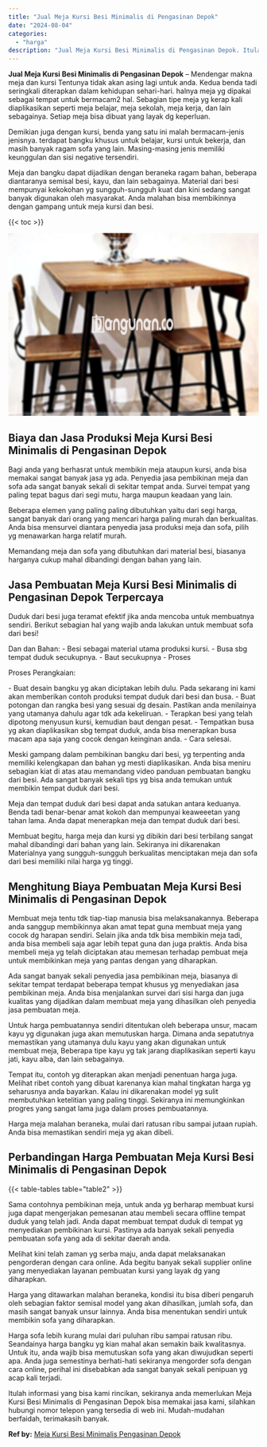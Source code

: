```yaml
---
title: "Jual Meja Kursi Besi Minimalis di Pengasinan Depok"
date: "2024-08-04"
categories: 
  - "harga"
description: "Jual Meja Kursi Besi Minimalis di Pengasinan Depok. Itulah informasi yang bisa kami rincikan, sekiranya anda memerlukan Meja Kursi Besi Minimalis di Pengasin..."
---
```


**Jual Meja Kursi Besi Minimalis di Pengasinan Depok** – Mendengar makna meja dan kursi Tentunya tidak akan asing lagi untuk anda. Kedua benda tadi seringkali diterapkan dalam kehidupan sehari-hari. halnya meja yg dipakai sebagai tempat untuk bermacam2 hal. Sebagian tipe meja yg kerap kali diaplikasikan seperti meja belajar, meja sekolah, meja kerja, dan lain sebagainya. Setiap meja bisa dibuat yang layak dg keperluan.

Demikian juga dengan kursi, benda yang satu ini malah bermacam-jenis jenisnya. terdapat bangku khusus untuk belajar, kursi untuk bekerja, dan masih banyak ragam sofa yang lain. Masing-masing jenis memiliki keunggulan dan sisi negative tersendiri.

Meja dan bangku dapat dijadikan dengan beraneka ragam bahan, beberapa diantaranya semisal besi, kayu, dan lain sebagainya. Material dari besi mempunyai kekokohan yg sungguh-sungguh kuat dan kini sedang sangat banyak digunakan oleh masyarakat. Anda malahan bisa membikinnya dengan gampang untuk meja kursi dan besi.

{{< toc >}}

![Jual Meja Kursi Besi Minimalis di Pengasinan Depok](/images/jual-meja-besi-murah07.png)

## Biaya dan Jasa Produksi Meja Kursi Besi Minimalis di Pengasinan Depok

Bagi anda yang berhasrat untuk membikin meja ataupun kursi, anda bisa memakai sangat banyak jasa yg ada. Penyedia jasa pembikinan meja dan sofa ada sangat banyak sekali di sekitar tempat anda. Survei tempat yang paling tepat bagus dari segi mutu, harga maupun keadaan yang lain.

Beberapa elemen yang paling paling dibutuhkan yaitu dari segi harga, sangat banyak dari orang yang mencari harga paling murah dan berkualitas. Anda bisa mensurvei diantara penyedia jasa produksi meja dan sofa, pilih yg menawarkan harga relatif murah.

Memandang meja dan sofa yang dibutuhkan dari material besi, biasanya harganya cukup mahal dibandingi dengan bahan yang lain.

## Jasa Pembuatan Meja Kursi Besi Minimalis di Pengasinan Depok Terpercaya

Duduk dari besi juga teramat efektif jika anda mencoba untuk membuatnya sendiri. Berikut sebagian hal yang wajib anda lakukan untuk membuat sofa dari besi!

Dan dan Bahan: - Besi sebagai material utama produksi kursi. - Busa sbg tempat duduk secukupnya. - Baut secukupnya - Proses

Proses Perangkaian:

\- Buat desain bangku yg akan diciptakan lebih dulu. Pada sekarang ini kami akan memberikan contoh produksi tempat duduk dari besi dan busa. - Buat potongan dan rangka besi yang sesuai dg desain. Pastikan anda menilainya yang utamanya dahulu agar tdk ada kekeliruan. - Terapkan besi yang telah dipotong menyusun kursi, kemudian baut dengan pesat. - Tempatkan busa yg akan diaplikasikan sbg tempat duduk, anda bisa menerapkan busa macam apa saja yang cocok dengan keinginan anda. - Cara selesai.

Meski gampang dalam pembikinan bangku dari besi, yg terpenting anda memiliki kelengkapan dan bahan yg mesti diaplikasikan. Anda bisa meniru sebagian kiat di atas atau memandang video panduan pembuatan bangku dari besi. Ada sangat banyak sekali tips yg bisa anda temukan untuk membikin tempat duduk dari besi.

Meja dan tempat duduk dari besi dapat anda satukan antara keduanya. Benda tadi benar-benar amat kokoh dan mempunyai keaweeetan yang tahan lama. Anda dapat menerapkan meja dan tempat duduk dari besi.

Membuat begitu, harga meja dan kursi yg dibikin dari besi terbilang sangat mahal dibandingi dari bahan yang lain. Sekiranya ini dikarenakan Materialnya yang sungguh-sungguh berkualitas menciptakan meja dan sofa dari besi memiliki nilai harga yg tinggi.

## Menghitung Biaya Pembuatan Meja Kursi Besi Minimalis di Pengasinan Depok

Membuat meja tentu tdk tiap-tiap manusia bisa melaksanakannya. Beberapa anda sanggup membikinnya akan amat tepat guna membuat meja yang cocok dg harapan sendiri. Selain jika anda tdk bisa membikin meja tadi, anda bisa membeli saja agar lebih tepat guna dan juga praktis. Anda bisa membeli meja yg telah diciptakan atau memesan terhadap pembuat meja untuk membikinkan meja yang pantas dengan yang diharapkan.

Ada sangat banyak sekali penyedia jasa pembikinan meja, biasanya di sekitar tempat terdapat beberapa tempat khusus yg menyediakan jasa pembikinan meja. Anda bisa menjalankan survei dari sisi harga dan juga kualitas yang dijadikan dalam membuat meja yang dihasilkan oleh penyedia jasa pembuatan meja.

Untuk harga pembuatannya sendiri ditentukan oleh beberapa unsur, macam kayu yg digunakan juga akan memutuskan harga. Dimana anda sepatutnya memastikan yang utamanya dulu kayu yang akan digunakan untuk membuat meja, Beberapa tipe kayu yg tak jarang diaplikasikan seperti kayu jati, kayu alba, dan lain sebagainya.

Tempat itu, contoh yg diterapkan akan menjadi penentuan harga juga. Melihat ribet contoh yang dibuat karenanya kian mahal tingkatan harga yg seharusnya anda bayarkan. Kalau ini dikarenakan model yg sulit membutuhkan ketelitian yang paling tinggi. Sekiranya ini memungkinkan progres yang sangat lama juga dalam proses pembuatannya.

Harga meja malahan beraneka, mulai dari ratusan ribu sampai jutaan rupiah. Anda bisa memastikan sendiri meja yg akan dibeli.

## Perbandingan Harga Pembuatan Meja Kursi Besi Minimalis di Pengasinan Depok

{{< table-tables table="table2" >}}

Sama contohnya pembikinan meja, untuk anda yg berharap membuat kursi juga dapat mengerjakan pemesanan atau membeli secara offline tempat duduk yang telah jadi. Anda dapat membuat tempat duduk di tempat yg menyediakan pembikinan kursi. Pastinya ada banyak sekali penyedia pembuatan sofa yang ada di sekitar daerah anda.

Melihat kini telah zaman yg serba maju, anda dapat melaksanakan pengorderan dengan cara online. Ada begitu banyak sekali supplier online yang menyediakan layanan pembuatan kursi yang layak dg yang diharapkan.

Harga yang ditawarkan malahan beraneka, kondisi itu bisa diberi pengaruh oleh sebagian faktor semisal model yang akan dihasilkan, jumlah sofa, dan masih sangat banyak unsur lainnya. Anda bisa menentukan sendiri untuk membikin sofa yang diharapkan.

Harga sofa lebih kurang mulai dari puluhan ribu sampai ratusan ribu. Seandainya harga bangku yg kian mahal akan semakin baik kwalitasnya. Untuk itu, anda wajib bisa memutuskan sofa yang akan diwujudkan seperti apa. Anda juga semestinya berhati-hati sekiranya mengorder sofa dengan cara online, perihal ini disebabkan ada sangat banyak sekali penipuan yg acap kali terjadi.

Itulah informasi yang bisa kami rincikan, sekiranya anda memerlukan Meja Kursi Besi Minimalis di Pengasinan Depok bisa memakai jasa kami, silahkan hubungi nomor telepon yang tersedia di web ini. Mudah-mudahan berfaidah, terimakasih banyak.

**Ref by:** [Meja Kursi Besi Minimalis Pengasinan Depok](https://id.wikipedia.org/wiki/Meja)
